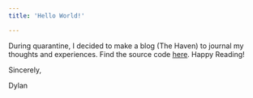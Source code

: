 ```yaml
---
title: 'Hello World!'

---
```




During quarantine, I decided to make a blog (The Haven) to journal my thoughts and experiences.
Find the source code [here](https://github.com/mayuridev/mayuridev.github.io).
Happy Reading!

Sincerely,

Dylan
